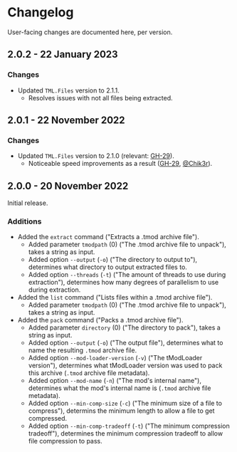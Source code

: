 # Changelog

User-facing changes are documented here, per version.

<!-- ## Unreleased

> **Warning** | This version has not yet been released, and does not reflect the final product nor the current released version. -->

## 2.0.2 - 22 January 2023

### Changes

- Updated `TML.Files` version to 2.1.1.
  - Resolves issues with not all files being extracted.

## 2.0.1 - 22 November 2022

### Changes

- Updated `TML.Files` version to 2.1.0 (relevant: [GH-29](https://github.com/steviegt6/tml-patcher/pull/29)).
  - Noticeable speed improvements as a result ([GH-29](https://github.com/steviegt6/tml-patcher/pull/29), [@Chik3r](https://github.com/Chik3r)).

## 2.0.0 - 20 November 2022

Initial release.

### Additions

- Added the `extract` command ("Extracts a .tmod archive file").
  - Added parameter `tmodpath` (0) ("The .tmod archive file to unpack"), takes a string as input.
  - Added option `--output` (`-o`) ("The directory to output to"), determines what directory to output extracted files to.
  - Added option `--threads` (`-t`) ("The amount of threads to use during extraction"), determines how many degrees of parallelism to use during extraction.
- Added the `list` command ("Lists files within a .tmod archive file").
  - Added parameter `tmodpath` (0) ("The .tmod archive file to unpack"), takes a string as input.
- Added the `pack` command ("Packs a .tmod archive file").
  - Added parameter `directory` (0) ("The directory to pack"), takes a string as input.
  - Added option `--output` (`-o`) ("The output file"), determines what to name the resulting `.tmod` archive file.
  - Added option `--mod-loader-version` (`-v`) ("The tModLoader version"), determines what tModLoader version was used to pack this archive (`.tmod` archive file metadata).
  - Added option `--mod-name` (`-n`) ("The mod's internal name"), determines what the mod's internal name is (`.tmod` archive file metadata).
  - Added option `--min-comp-size` (`-c`) ("The minimum size of a file to compress"), determins the minimum length to allow a file to get compressed.
  - Added option `--min-comp-tradeoff` (`-t`) ("The minimum compression tradeoff"), determines the minimum compression tradeoff to allow file compression to pass.
